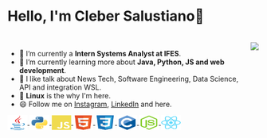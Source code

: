 # Hello, I'm Cleber Salustiano👋
<a>
  <a href="https://github.com/CleberSalustiano">
    <br>
  <img height="180em" src="https://github-readme-stats.vercel.app/api?username=CleberSalustiano&show_icons=true&theme=dark&include_all_commits=true&count_private=true"  align="right"/>

<a/>

- 🔭 I’m currently a **Intern Systems Analyst at IFES**.
- 🌱 I’m currently learning more about **Java, Python, JS and web development**.
- 💬 I like talk about News Tech, Software Engineering, Data Science, API and integration WSL.
- 🐧 **Linux** is the why I'm here.
- 😄 Follow me on [Instagram], [LinkedIn] and here.
    
[Instagram]: https://www.instagram.com/bdextreme/
[LinkedIn]: https://www.linkedin.com/in/clebersalustiano/
 <div style="display: inline_block">
  <a href="https://github.com/CleberSalustiano">
  <img align="center" alt="Cleber-Java" height="30" width="40" src="https://raw.githubusercontent.com/devicons/devicon/master/icons/java/java-original.svg">
  <img align="center" alt="Cleber-Python" height="30" width="40" src="https://raw.githubusercontent.com/devicons/devicon/master/icons/python/python-original.svg">
  <img align="center" alt="Cleber-JS" height="30" width="40" src="https://raw.githubusercontent.com/devicons/devicon/master/icons/javascript/javascript-plain.svg">
  <img align="center" alt="Cleber-HTML" height="30" width="40" src="https://raw.githubusercontent.com/devicons/devicon/master/icons/html5/html5-original.svg">
  <img align="center" alt="Cleber-CSS" height="30" width="40" src="https://raw.githubusercontent.com/devicons/devicon/master/icons/css3/css3-original.svg">
  <img align="center" alt="Cleber-C" height="30" width="40" src="https://raw.githubusercontent.com/devicons/devicon/master/icons/c/c-original.svg">
  <img align="center" alt="Cleber-NodeJs" height="30" width="40" src="https://raw.githubusercontent.com/devicons/devicon/master/icons/nodejs/nodejs-original.svg">
  <img align="center" alt="Cleber-React" height="30" width="40" src="https://raw.githubusercontent.com/devicons/devicon/master/icons/react/react-original.svg">


</div>  
    
  ##
    
<div> 
  
